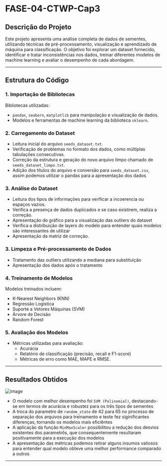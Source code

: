 # FASE-04-CTWP-Cap3

## **Descrição do Projeto**

Este projeto apresenta uma análise completa de dados de sementes, utilizando técnicas de pré-processamento, visualização e aprendizado de máquina para classificação. O objetivo foi explorar um dataset fornecido, identificar e tratar inconsistências nos dados, treinar diferentes modelos de machine learning e avaliar o desempenho de cada abordagem.

---

## **Estrutura do Código**

### 1. **Importação de Bibliotecas**
Bibliotecas utilizadas:
- `pandas`, `seaborn`, `matplotlib` para manipulação e visualização de dados.
- Modelos e ferramentas de machine learning da biblioteca `sklearn`.

### 2. **Carregamento do Dataset**
- Leitura inicial do arquivo `seeds_dataset.txt`.
- Verificação de problemas no formato dos dados, como múltiplas tabulações consecutivas.
- Correção da estrutura e geração do novo arquivo limpo chamado de `seeds_dataset_limpo.txt`.
- Adição dos títulos do arquivo e conversão para `seeds_dataset.csv`, assim podemos utilizar o pandas para a apresentação dos dados

### 3. **Análise do Dataset**
- Leitura dos tipos de informações para verificar a incoerencia ou espaços vazios.
- Verifica a presença de dados duplicados e se caso existirem, realiza a correção.
- Apresentação do gráfico para a visualização das outliers do dataset
- Verifica a distribuição de layers do modelo para entender quais modelos são interessantes de utilizar
- Apresentação da matriz de correção.

### 3. **Limpeza e Pré-processamento de Dados**
- Tratamento das outliers utilizando a mediana para substituição
- Apresentação dos dados após o tratamento

### 4. **Treinamento de Modelos**
Modelos treinados incluem:
- K-Nearest Neighbors (KNN)
- Regressão Logística
- Suporte a Vetores Máquinas (SVM)
- Árvore de Decisão
- Random Forest

### 5. **Avaliação dos Modelos**
- Métricas utilizadas para avaliação:
  - Acurácia
  - Relatório de classificação (precisão, recall e F1-score)
  - Métricas de erro como MAE, MAPE e RMSE.

---

## **Resultados Obtidos**

![image](https://github.com/user-attachments/assets/acde1a3f-7492-4f2c-9ec0-1e73fbc7ada1)

- O modelo com melhor desempenho foi `SVM (Polinomial)`, destacando-se em termos de acurácia e robustez para os três tipos de sementes
- A troca do parametro de `random_state` de 42 para 65 no processo de separação dos arquivos para treinamento e teste fez siginificantes diferenças, tornando os modelos mais eficiêntes
- A aplicação da função `MinMaxScaler` possibilitou a redução dos desvios existentes dos parametrôs, que consequentemente resultaram positivamente para a execução dos modelos
- A apresentação das métricas podemos retirar alguns insumos valiosos para entender qual modelo obteve uma melhor performance comparado a outros
  
---
